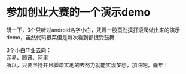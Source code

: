 # 参加创业大赛的一个演示demo
研一下，3个只听过android名字小白，凭着一股蛮劲摸打滚爬做出来的演示demo，虽然代码很菜但是每次看到都很受鼓舞<br>

3个小白毕业去向：<br>
网易、腾讯、阿里<br>
所以，只要坚持并且脚踏实地的去努力就能实现梦想，加油吧，骚年！

